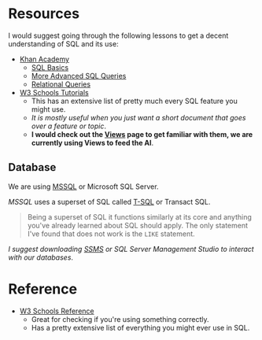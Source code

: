 # Resources 

I would suggest going through the following lessons to get a decent understanding of SQL and its use:

- [Khan Academy](https://www.khanacademy.org/computing/computer-programming/sql) 
  - [SQL Basics](https://www.khanacademy.org/computing/computer-programming/sql#sql-basics)
  - [More Advanced SQL Queries](https://www.khanacademy.org/computing/computer-programming/sql#more-advanced-sql-queries)
  - [Relational Queries](https://www.khanacademy.org/computing/computer-programming/sql#modifying-databases-with-sql)
- [W3 Schools Tutorials](https://www.w3schools.com/sql/default.asp)
  - This has an extensive list of pretty much every SQL feature you might use.
  - *It is mostly useful when you just want a short document that goes over a feature or topic*.
  - **I would check out the [Views](https://www.w3schools.com/sql/sql_view.asp) page to get familiar with them, we are currently using Views to feed the AI**.

## Database

We are using [MSSQL](https://en.wikipedia.org/wiki/Microsoft_SQL_Server) or Microsoft SQL Server.

*MSSQL* uses a superset of SQL called [T-SQL](https://www.simplilearn.com/tutorials/sql-tutorial/transact-sql) or Transact SQL.

> Being a superset of SQL it functions similarly at its core and anything you've already learned about SQL should apply. 
> The only statement I've found that does not work is the `LIKE` statement.

*I suggest downloading [SSMS](https://learn.microsoft.com/en-us/sql/ssms/download-sql-server-management-studio-ssms?view=sql-server-ver16) or SQL Server Management Studio to interact with our databases*.

# Reference

- [W3 Schools Reference](https://www.w3schools.com/sql/sql_ref_keywords.asp)
  - Great for checking if you're using something correctly.
  - Has a pretty extensive list of everything you might ever use in SQL.
